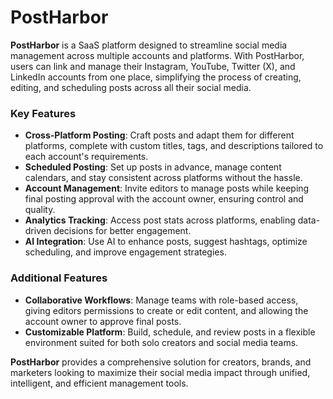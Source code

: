 # PostHarbor

**PostHarbor** is a SaaS platform designed to streamline social media management across multiple accounts and platforms. With PostHarbor, users can link and manage their Instagram, YouTube, Twitter (X), and LinkedIn accounts from one place, simplifying the process of creating, editing, and scheduling posts across all their social media.

### Key Features

- **Cross-Platform Posting**: Craft posts and adapt them for different platforms, complete with custom titles, tags, and descriptions tailored to each account's requirements.
- **Scheduled Posting**: Set up posts in advance, manage content calendars, and stay consistent across platforms without the hassle.
- **Account Management**: Invite editors to manage posts while keeping final posting approval with the account owner, ensuring control and quality.
- **Analytics Tracking**: Access post stats across platforms, enabling data-driven decisions for better engagement.
- **AI Integration**: Use AI to enhance posts, suggest hashtags, optimize scheduling, and improve engagement strategies.

### Additional Features

- **Collaborative Workflows**: Manage teams with role-based access, giving editors permissions to create or edit content, and allowing the account owner to approve final posts.
- **Customizable Platform**: Build, schedule, and review posts in a flexible environment suited for both solo creators and social media teams.

**PostHarbor** provides a comprehensive solution for creators, brands, and marketers looking to maximize their social media impact through unified, intelligent, and efficient management tools.
